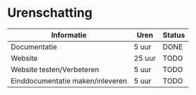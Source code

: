 # Urenschatting
|Informatie | Uren | Status 
-----|-----|-----|
Documentatie | 5 uur | DONE
Website | 25 uur | TODO
Website testen/Verbeteren | 5 uur | TODO
Einddocumentatie maken/inleveren | 5 uur | TODO
